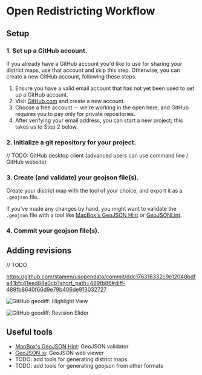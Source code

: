 # Open Redistricting Workflow

## Setup

### 1. Set up a GitHub account.

If you already have a GitHub account you'd like to use for sharing your district maps, use that account and skip this step. Otherwise, you can create a new GitHub account, following these steps.

1. Ensure you have a valid email account that has not yet been used to set up a GitHub account.
2. Visit [GitHub.com](https://github.com/) and create a new account.
3. Choose a free account -- we're working in the open here, and GitHub requires you to pay only for private repositories.
4. After verifying your email address, you can start a new project; this takes us to Step 2 below.

### 2. Initialize a git repository for your project.

// TODO: GitHub desktop client (advanced users can use command line / GitHub website)

### 3. Create (and validate) your geojson file(s).

Create your district map with the tool of your choice, and export it as a `.geojson` file.

If you've made any changes by hand, you might want to validate the `.geojson` file with a tool like [MapBox's GeoJSON Hint](https://www.mapbox.com/geojsonhint/) or [GeoJSONLint](http://geojsonlint.com/).

### 4. Commit your geojson file(s).




## Adding revisions

// TODO

https://github.com/stamen/usopendata/commit/ddc176316332c9e12040bdfa41bfc41eed84a0cb?short_path=489fb86#diff-489fb8640f66d9e79b406de913032727

![GitHub geodiff: Highlight View](https://cloud.githubusercontent.com/assets/1127259/17067888/c851ad8a-5002-11e6-8c07-5a68af64b29d.png "GitHub geodiff: Highlight View")

![GitHub geodiff: Revision Slider](https://cloud.githubusercontent.com/assets/1127259/17067889/c8677386-5002-11e6-8d28-f53ac66352ac.png "GitHub geodiff: Revision Slider")



## Useful tools

- [MapBox's GeoJSON Hint](https://www.mapbox.com/geojsonhint/): GeoJSON validator
- [GeoJSON.io](http://geojson.io/): GeoJSON web viewer
- TODO: add tools for generating district maps
- TODO: add tools for generating geojson from other formats

